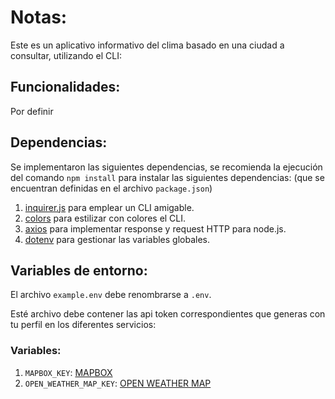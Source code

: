 # Notas:

Este es un aplicativo informativo del clima basado en una ciudad a consultar, utilizando el CLI:

## Funcionalidades:

Por definir

## Dependencias:

Se implementaron las siguientes dependencias, se recomienda la ejecución del comando `npm install` para instalar las siguientes dependencias: (que se encuentran definidas en el archivo `package.json`)

1. [inquirer.js](https://www.npmjs.com/package/inquirer) para emplear un CLI amigable.
2. [colors](https://www.npmjs.com/package/colors) para estilizar con colores el CLI.
3. [axios](https://www.npmjs.com/package/axios) para implementar response y request HTTP para node.js.
4. [dotenv](https://www.npmjs.com/package/dotenv) para gestionar las variables globales.

## Variables de entorno:

El archivo `example.env` debe renombrarse a `.env`.

Esté archivo debe contener las api token correspondientes que generas con tu perfil en los diferentes servicios:

### Variables:

1. `MAPBOX_KEY`: [MAPBOX](https://www.mapbox.com)
1. `OPEN_WEATHER_MAP_KEY`: [OPEN WEATHER MAP](https://openweathermap.org/api)
